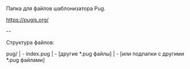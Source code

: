 Папка для файлов шаблонизатора Pug.

https://pugjs.org/

--

Структура файлов:

pug/ | - index.pug | - [другие *.pug файлы] | - [или подпапки с другими *.pug файлами]
